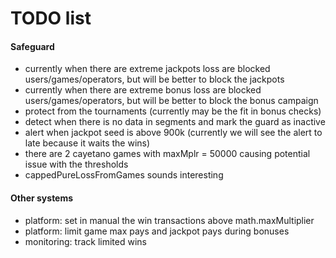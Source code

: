 # TODO list

#### Safeguard
- currently when there are extreme jackpots loss are blocked users/games/operators, but will be better to block the jackpots
- currently when there are extreme bonus loss are blocked users/games/operators, but will be better to block the bonus campaign
- protect from the tournaments (currently may be the fit in bonus checks)
- detect when there is no data in segments and mark the guard as inactive
- alert when jackpot seed is above 900k (currently we will see the alert to late because it waits the wins)
- there are 2 cayetano games with maxMplr = 50000 causing potential issue with the thresholds
- cappedPureLossFromGames sounds interesting

#### Other systems
- platform: set in manual the win transactions above math.maxMultiplier
- platform: limit game max pays and jackpot pays during bonuses
- monitoring: track limited wins
